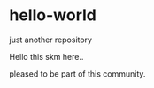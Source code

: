 # hello-world
just another repository


Hello this skm here..

pleased to be part of this community.
